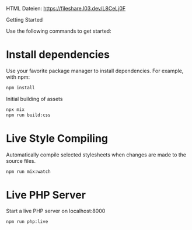 HTML Dateien:
https://fileshare.l03.dev/L8CeLj0F


Getting Started

Use the following commands to get started:

# Install dependencies
Use your favorite package manager to install dependencies. For example, with npm:
```bash
npm install
```
Initial building of assets
```bash
npx mix
npm run build:css
```
#  Live Style Compiling
Automatically compile selected stylesheets when changes are made to the source files.
```bash
npm run mix:watch
```
# Live PHP Server
Start a live PHP server on localhost:8000
```bash
npm run php:live
```